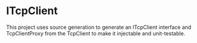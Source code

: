 # ITcpClient
This project uses source generation to generate an ITcpClient interface and TcpClientProxy from the TcpClient to make it injectable and unit-testable. 
